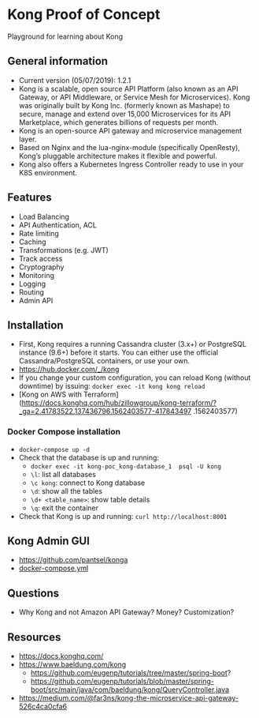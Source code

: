 # Kong Proof of Concept
Playground for learning about Kong


## General information
* Current version (05/07/2019): 1.2.1
* Kong is a scalable, open source API Platform (also known as an API Gateway, or API Middleware, or Service Mesh for Microservices). Kong was originally built by Kong Inc. (formerly known as Mashape) to secure, manage and extend over 15,000 Microservices for its API Marketplace, which generates billions of requests per month.
* Kong is an open-source API gateway and microservice management layer.
* Based on Nginx and the lua-nginx-module (specifically OpenResty), Kong’s pluggable architecture makes it flexible and powerful.
* Kong also offers a Kubernetes Ingress Controller ready to use in your K8S environment.


## Features
- Load Balancing
- API Authentication, ACL
- Rate limiting
- Caching
- Transformations (e.g. JWT)
- Track access
- Cryptography
- Monitoring
- Logging
- Routing    
- Admin API


## Installation
* First, Kong requires a running Cassandra cluster (3.x+) or PostgreSQL instance (9.6+) before it starts. You can either use the official Cassandra/PostgreSQL containers, or use your own.
* https://hub.docker.com/_/kong 
* If you change your custom configuration, you can reload Kong (without downtime) by issuing: `docker exec -it kong kong reload`
* [Kong on AWS with Terraform](https://docs.konghq.com/hub/zillowgroup/kong-terraform/?_ga=2.41783522.137436796.1562403577-417843497
.1562403577)

### Docker Compose installation
* `docker-compose up -d`
* Check that the database is up and running:
    - `docker exec -it kong-poc_kong-database_1  psql -U kong`
    - `\l`: list all databases
    - `\c kong`: connect to Kong database
    - `\d`: show all the tables
    - `\d+ <table_name>`: show table details
    - `\q`: exit the container
* Check that Kong is up and running: `curl http://localhost:8001`

## Kong Admin GUI
* https://github.com/pantsel/konga
* [docker-compose.yml](https://gist.github.com/pantsel/73d949774bd8e917bfd3d9745d71febf)


## Questions
* Why Kong and not Amazon API Gateway? Money? Customization?


## Resources
* https://docs.konghq.com/
* https://www.baeldung.com/kong
    - https://github.com/eugenp/tutorials/tree/master/spring-boot?
    - https://github.com/eugenp/tutorials/blob/master/spring-boot/src/main/java/com/baeldung/kong/QueryController.java
* https://medium.com/@far3ns/kong-the-microservice-api-gateway-526c4ca0cfa6